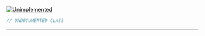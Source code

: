 <a href='https://github.com/ajthinking/archetype/blob/master/src/Endpoints/Laravel/Maker/Unimplemented.php'>![Unimplemented](https://img.shields.io/badge/-Archetype\Endpoints\Laravel\Maker\Unimplemented-blue)
```php
// UNDOCUMENTED CLASS
```
<hr>